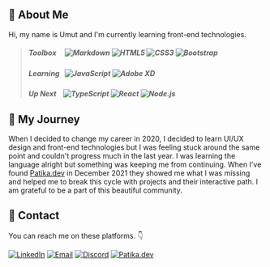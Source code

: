 ## :necktie: About Me

Hi, my name is Umut and I'm currently learning front-end technologies.

> ##### *Toolbox* &nbsp;&nbsp;&nbsp; ![Markdown][#markdown] ![HTML5][#html] ![CSS3][#css] ![Bootstrap][#bootstrap]
>
> ##### *Learning* &nbsp; ![JavaScript][#javascript] ![Adobe XD][#adobexd]
>
> ##### *Up Next* &nbsp;&nbsp; ![TypeScript][#typescript] ![React][#react] ![Node.js][#nodejs]

## :bicyclist: My Journey

When I decided to change my career in 2020, I decided to learn UI/UX design and front-end technologies but I was feeling stuck around the same point and couldn't progress much in the last year. I was learning the language alright but something was keeping me from continuing. When I've found [Patika.dev](https://www.patika.dev/) in December 2021 they showed me what I was missing and helped me to break this cycle with projects and their interactive path. I am grateful to be a part of this beautiful community.

## :email: Contact

You can reach me on these platforms. :point_down:

[![LinkedIn][#linkedin]][@linkedin] [![Email][#gmail]][@gmail] [![Discord][#discord]][@discord] [![Patika.dev][#patika]][@patika]
<!-- [![Stack Overflow][#STACKOVERFLOW]][@stackoverflow] -->

<!--
## :pushpin: Other Platforms

[![Patika.dev][#patika]][@patika]
[![HackerRank][#HACKERRANK]][@hackerrank]
[![Coderbyte][#CODERBYTE]][@coderbyte]
[![Leetcode][#LEETCODE]][@leetcode]
-->

<!-- BADGE INDEX -->

<!-- TECH -->
[#markdown]: https://img.shields.io/badge/Markdown-000000?style=flat&logo=markdown&logoColor=white
[#html]: https://img.shields.io/badge/HTML5-E34F26?style=flat&logo=html5&logoColor=white
[#css]: https://img.shields.io/badge/CSS3-1572B6?style=flat&logo=css3&logoColor=white
[#bootstrap]: https://img.shields.io/badge/Bootstrap-563D7C?style=flat&logo=bootstrap&logoColor=white
[#adobexd]: https://img.shields.io/badge/Adobe%20XD-470137?style=flat&logo=Adobe%20XD&logoColor=#FF61F6
[#javascript]: https://img.shields.io/badge/JavaScript-323330?style=flat&logo=javascript&logoColor=F7DF1E
[#typescript]: https://img.shields.io/badge/TypeScript-007ACC?style=flat&logo=typescript&logoColor=white
[#react]: https://img.shields.io/badge/React-20232A?style=flat&logo=react&logoColor=61DAFB
[#nodejs]: https://img.shields.io/badge/Node.js-339933?style=flat&logo=nodedotjs&logoColor=white

<!-- SOCIAL -->
[#linkedin]: https://img.shields.io/badge/LinkedIn-0077B5?style=flat&logo=linkedin&logoColor=white
[#gmail]: https://img.shields.io/badge/Gmail-D14836?style=flat&logo=gmail&logoColor=white
[#discord]: https://img.shields.io/badge/Discord-7289DA?style=flat&logo=discord&logoColor=white
[#patika]: https://img.shields.io/badge/Patika.dev-FABE55?style=flat
[#stackoverflow]: https://img.shields.io/badge/Stack_Overflow-FE7A16?style=flat&logo=stack-overflow&logoColor=white

<!-- CHALLENGE -->
[#hackerrank]: https://img.shields.io/badge/-Hackerrank-2EC866?style=flat&logo=HackerRank&logoColor=white
[#coderbyte]: https://img.shields.io/badge/-Coderbyte-1BC3CA?style=flat
[#leetcode]: https://img.shields.io/badge/-LeetCode-FFA116?style=flat&logo=LeetCode&logoColor=black

<!-- URL INDEX -->

<!-- SOCIAL -->
[@linkedin]: https://www.linkedin.com/in/hasanumutyagci/
[@gmail]: mailto:hasanumutyagci@gmail.com "Send me an email!"
[@discord]: https://discordapp.com/users/336617881985089537 "Contact me on Discord"
[@patika]: https://app.patika.dev/referral/huyagci
[@stackoverflow]: https://stackoverflow.com/users/18004051/huyagci

<!-- CHALLENGE -->
[@hackerrank]: https://www.hackerrank.com/huyagci
[@coderbyte]: https://coderbyte.com/profile/huyagci
[@leetcode]: https://leetcode.com/huyagci

<!-- Table Designs

###### Toolbox ![Markdown][#markdown] ![HTML5][#html] ![CSS3][#css] ![Bootstrap][#bootstrap]
###### Learning ![Javascript][#javascript] ![Adobe XD][#adobexd]
###### Up Next ![Typescript][#typescript] ![React][#react] ![Node.js][#nodejs]

| Toolbox      | ![Markdown][#markdown] ![HTML5][#html] ![CSS3][#css] ![Bootstrap][#bootstrap] |
| :----------  | :---------------------------------------------------------------------------- |
| **Learning** | ![Javascript][#javascript] ![Adobe XD][#adobexd]                              |
| **Up Next**  | ![Typescript][#typescript] ![React][#react] ![Node.js][#nodejs]               |

-->
